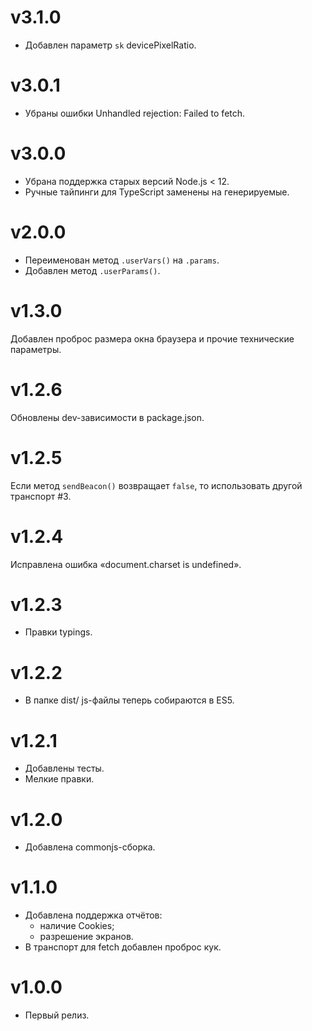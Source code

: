 # v3.1.0
- Добавлен параметр `sk` devicePixelRatio.

# v3.0.1
- Убраны ошибки Unhandled rejection: Failed to fetch.

# v3.0.0
- Убрана поддержка старых версий Node.js < 12.
- Ручные тайпинги для TypeScript заменены на генерируемые.

# v2.0.0
- Переименован метод `.userVars()` на `.params`.
- Добавлен метод `.userParams()`.

# v1.3.0
Добавлен проброс размера окна браузера и прочие технические параметры.

# v1.2.6
Обновлены dev-зависимости в package.json.

# v1.2.5
Если метод `sendBeacon()` возвращает `false`, то использовать другой транспорт #3.

# v1.2.4
Исправлена ошибка «document.charset is undefined».

# v1.2.3
- Правки typings.

# v1.2.2
- В папке dist/ js-файлы теперь собираются в ES5.

# v1.2.1
- Добавлены тесты.
- Мелкие правки.

# v1.2.0
- Добавлена commonjs-сборка.

# v1.1.0
- Добавлена поддержка отчётов:
  - наличие Cookies;
  - разрешение экранов.
- В транспорт для fetch добавлен проброс кук.

# v1.0.0
- Первый релиз.
